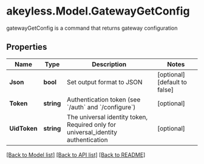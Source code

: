 # akeyless.Model.GatewayGetConfig
gatewayGetConfig is a command that returns gateway configuration

## Properties

Name | Type | Description | Notes
------------ | ------------- | ------------- | -------------
**Json** | **bool** | Set output format to JSON | [optional] [default to false]
**Token** | **string** | Authentication token (see &#x60;/auth&#x60; and &#x60;/configure&#x60;) | [optional] 
**UidToken** | **string** | The universal identity token, Required only for universal_identity authentication | [optional] 

[[Back to Model list]](../README.md#documentation-for-models) [[Back to API list]](../README.md#documentation-for-api-endpoints) [[Back to README]](../README.md)

